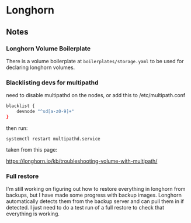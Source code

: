 # Longhorn

## Notes

### Longhorn Volume Boilerplate

There is a volume boilerplate at `boilerplates/storage.yaml` to be used for declaring longhorn volumes.

### Blacklisting devs for multipathd

need to disable multipathd on the nodes, or add this to /etc/multipath.conf

```bash
blacklist {
    devnode "^sd[a-z0-9]+"
}
```

then run:

`systemctl restart multipathd.service`

taken from this page:

<https://longhorn.io/kb/troubleshooting-volume-with-multipath/>

### Full restore

I'm still working on figuring out how to restore everything in longhorn from backups, but I have made some progress with backup images.  Longhorn automatically detects them from the backup server and can pull them in if detected.  I just need to do a test run of a full restore to check that everything is working.
